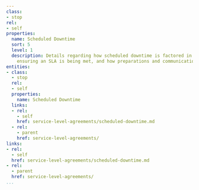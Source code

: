 ```yaml
---
class:
- stop
rel:
- self
properties:
  name: Scheduled Downtime
  sort: 5
  level: 1
  description: Details regarding how scheduled downtime is factored in as part of
    ensuring an SLA is being met, and how preparations and communication occurs.
entities:
- class:
  - stop
  rel:
  - self
  properties:
    name: Scheduled Downtime
  links:
  - rel:
    - self
    href: service-level-agreements/scheduled-downtime.md
  - rel:
    - parent
    href: service-level-agreements/
links:
- rel:
  - self
  href: service-level-agreements/scheduled-downtime.md
- rel:
  - parent
  href: service-level-agreements/
...
```

